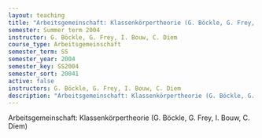 ```yaml
---
layout: teaching
title: "Arbeitsgemeinschaft: Klassenkörpertheorie (G. Böckle, G. Frey, I. Bouw, C. Diem)"
semester: Summer term 2004
instructor: G. Böckle, G. Frey, I. Bouw, C. Diem
course_type: Arbeitsgemeinschaft
semester_term: SS
semester_year: 2004
semester_key: SS2004
semester_sort: 20041
active: false
instructors: G. Böckle, G. Frey, I. Bouw, C. Diem
description: "Arbeitsgemeinschaft: Klassenkörpertheorie (G. Böckle, G. Frey, I. Bouw, C. Diem)"
---
```


Arbeitsgemeinschaft: Klassenkörpertheorie (G. Böckle, G. Frey, I. Bouw, C. Diem)

